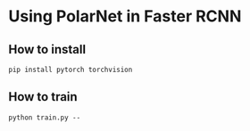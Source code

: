 # Using PolarNet in Faster RCNN

## How to install
```
pip install pytorch torchvision
```

## How to train
```
python train.py --
```
